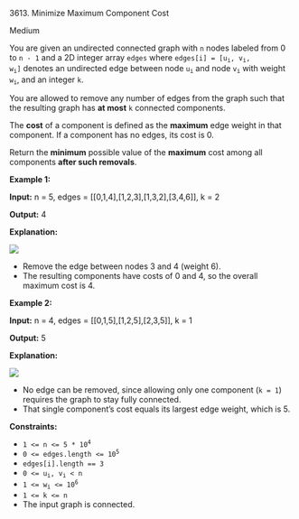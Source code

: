 3613\. Minimize Maximum Component Cost

Medium

You are given an undirected connected graph with `n` nodes labeled from 0 to `n - 1` and a 2D integer array `edges` where <code>edges[i] = [u<sub>i</sub>, v<sub>i</sub>, w<sub>i</sub>]</code> denotes an undirected edge between node <code>u<sub>i</sub></code> and node <code>v<sub>i</sub></code> with weight <code>w<sub>i</sub></code>, and an integer `k`.

You are allowed to remove any number of edges from the graph such that the resulting graph has **at most** `k` connected components.

The **cost** of a component is defined as the **maximum** edge weight in that component. If a component has no edges, its cost is 0.

Return the **minimum** possible value of the **maximum** cost among all components **after such removals**.

**Example 1:**

**Input:** n = 5, edges = [[0,1,4],[1,2,3],[1,3,2],[3,4,6]], k = 2

**Output:** 4

**Explanation:**

![](https://assets.leetcode.com/uploads/2025/04/19/minimizemaximumm.jpg)

*   Remove the edge between nodes 3 and 4 (weight 6).
*   The resulting components have costs of 0 and 4, so the overall maximum cost is 4.

**Example 2:**

**Input:** n = 4, edges = [[0,1,5],[1,2,5],[2,3,5]], k = 1

**Output:** 5

**Explanation:**

![](https://assets.leetcode.com/uploads/2025/04/19/minmax2.jpg)

*   No edge can be removed, since allowing only one component (`k = 1`) requires the graph to stay fully connected.
*   That single component’s cost equals its largest edge weight, which is 5.

**Constraints:**

*   <code>1 <= n <= 5 * 10<sup>4</sup></code>
*   <code>0 <= edges.length <= 10<sup>5</sup></code>
*   `edges[i].length == 3`
*   <code>0 <= u<sub>i</sub>, v<sub>i</sub> < n</code>
*   <code>1 <= w<sub>i</sub> <= 10<sup>6</sup></code>
*   `1 <= k <= n`
*   The input graph is connected.